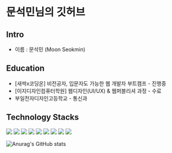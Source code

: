 # 문석민님의 깃허브

## Intro

* 이름 : 문석민 (Moon Seokmin)


## Education

* [새싹x코딩온] 비전공자, 입문자도 가능한 웹 개발자 부트캠프 - 진행중
* [이지디자인컴퓨터학원] 웹디자인(UI/UX) & 웹퍼블리셔 과정 - 수료
* 부일전자디자인고등학교 - 통신과

## Technology Stacks
<img src="https://img.shields.io/badge/HTML-E34F26?style=flat-square&logo=html5&logoColor=white"/></a>
<img src="https://img.shields.io/badge/CSS-1572B6?style=flat-square&logo=css3&logoColor=white"/></a>
<img src="https://img.shields.io/badge/JavaScript-F7DF1E?style=flat-square&logo=javascript&logoColor=white"/></a>
<img src="https://img.shields.io/badge/TypeScript-blue?style=flat-square&logo=TypeScript&logoColor=white"/></a>
<img src="https://img.shields.io/badge/React-61DAFB?style=flat-square&logo=react&logoColor=white"/></a>
<img src="https://img.shields.io/badge/tailwindcss-rgb(56%2C%20189%2C%20248)?style=flat-square&logo=tailwindcss&logoColor=white"/></a>
<img src="https://img.shields.io/badge/Styled--Components-DB7093?style=flat-square&logo=styled-components&logoColor=white"/></a>
<img src="https://img.shields.io/badge/Puppeteer-DB7093?&style=flat-square&logo=puppeteer&logoColor=white"/></a>
<img src="https://img.shields.io/badge/Python-blue?style=flat-square&logo=python&logoColor=white"/></a>




![Anurag's GitHub stats](https://github-readme-stats.vercel.app/api?username=msm0748&show_icons=true&theme=merko)
